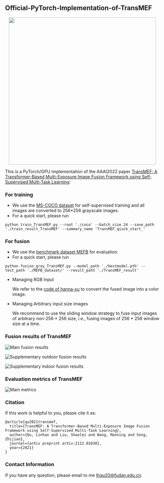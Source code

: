 ## Official-PyTorch-Implementation-of-TransMEF

<p align="center">
  <img src="https://github.com/miccaiif/TransMEF/blob/main/method.png" width="480">
</p>

This is a PyTorch/GPU implementation of the AAAI2022 paper [TransMEF: A Transformer-Based Multi-Exposure Image Fusion Framework using Self-Supervised Multi-Task Learning](https://arxiv.org/abs/2112.01030):

### For training
* We use the [MS-COCO dataset](https://voxel51.com/docs/fiftyone/user_guide/dataset_zoo/datasets.html#dataset-zoo-coco-2017) for self-supervised training 
and all images are converted to 256*256 grayscale images.
* For a quick start, please run 
```shell
python train_TransMEF.py --root './coco' --batch_size 24 --save_path './train_result_TransMEF' --summary_name 'TransMEF_qiuck_start_'
```

### For fusion
* We use the [benchmark dataset MEFB](https://github.com/xingchenzhang/MEFB) for evaluation.
* For a quick start, please run 
```shell
python fusion_gray_TransMEF.py --model_path './bestmodel.pth' --test_path './MEFB_dataset/' --result_path './TransMEF_result' 
```
* Managing RGB Input

    We refer to the [code of hanna-xu](https://github.com/hanna-xu/utils/tree/master/fusedY2RGB) to convert the fused image into a color image.
    
* Managing Arbitrary input size images
  
    We recommend to use the sliding window strategy to fuse input images of arbitrary non-256 * 256 size, i.e., fusing images of 256 * 256 window size at a time.

### Fusion results of TransMEF

![Main fusion results](https://github.com/miccaiif/TransMEF/blob/main/main_results.png)

![Supplementary outdoor fusion results](https://github.com/miccaiif/TransMEF/blob/main/more_result.png)

![Supplementary indoor fusion results](https://github.com/miccaiif/TransMEF/blob/main/more_result_indoor.png)

### Evaluation metrics of TransMEF

![Main metrics](https://github.com/miccaiif/TransMEF/blob/main/main_metric.png)


### Citation
If this work is helpful to you, please cite it as:
```
@article{qu2021transmef,
  title={TransMEF: A Transformer-Based Multi-Exposure Image Fusion Framework using Self-Supervised Multi-Task Learning},
  author={Qu, Linhao and Liu, Shaolei and Wang, Manning and Song, Zhijian},
  journal={arXiv preprint arXiv:2112.01030},
  year={2021}
}
```

### Contact Information
If you have any question, please email to me [lhqu20@fudan.edu.cn](lhqu20@fudan.edu.cn).
